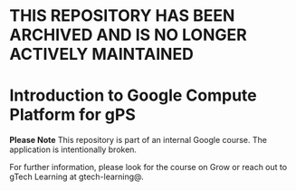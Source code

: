 # THIS REPOSITORY HAS BEEN ARCHIVED AND IS NO LONGER ACTIVELY MAINTAINED

# Introduction to Google Compute Platform for gPS

**Please Note** This repository is part of an internal Google course. The 
application is intentionally broken.

For further information, please look for the course on Grow or reach out to
gTech Learning at gtech-learning@.
